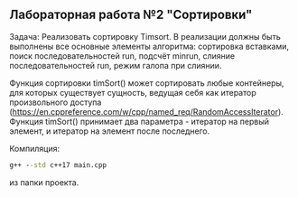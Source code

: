 ## Лабораторная работа №2 "Сортировки"
Задача: Реализовать сортировку Timsort. В реализации должны быть выполнены все основные элементы алгоритма: сортировка вставками, поиск последовательностей run, подсчёт minrun, слияние последовательностей run, режим галопа при слиянии.

Функция сортировки timSort() может сортировать любые контейнеры, для которых существует сущность, ведущая себя как итератор произвольного доступа (https://en.cppreference.com/w/cpp/named_req/RandomAccessIterator). Функция timSort() принимает два параметра - итератор на первый элемент, и итератор на элемент после последнего.

Компиляция: 
```bat
g++ --std c++17 main.cpp
``` 
из папки проекта.
